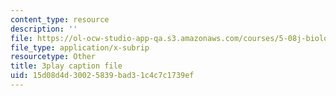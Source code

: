```yaml
---
content_type: resource
description: ''
file: https://ol-ocw-studio-app-qa.s3.amazonaws.com/courses/5-08j-biological-chemistry-ii-spring-2016/15d08d4d30025839bad31c4c7c1739ef_kx9OzsCL4I.vtt
file_type: application/x-subrip
resourcetype: Other
title: 3play caption file
uid: 15d08d4d-3002-5839-bad3-1c4c7c1739ef
---
```

